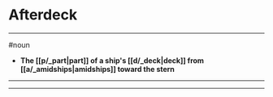 # Afterdeck
---
#noun
- **The [[p/_part|part]] of a ship's [[d/_deck|deck]] from [[a/_amidships|amidships]] toward the stern**
---
---
